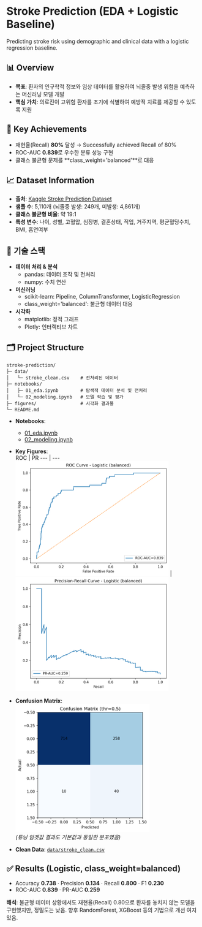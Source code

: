 # Stroke Prediction (EDA + Logistic Baseline)
Predicting stroke risk using demographic and clinical data with a logistic regression baseline.


## 📊 Overview
- **목표**: 환자의 인구학적 정보와 임상 데이터를 활용하여 뇌졸중 발생 위험을 예측하는 머신러닝 모델 개발
- **핵심 가치**: 의료진이 고위험 환자를 조기에 식별하여 예방적 치료를 제공할 수 있도록 지원


## 🎯 Key Achievements
- 재현율(Recall) **80%** 달성 → Successfully achieved Recall of 80% 
- ROC-AUC **0.839**로 우수한 분류 성능 구현  
- 클래스 불균형 문제를 **class_weight='balanced'**로 대응 


## 📈 Dataset Information
- **출처**: [Kaggle Stroke Prediction Dataset](https://www.kaggle.com/datasets/fedesoriano/stroke-prediction-dataset)  
- **샘플 수**: 5,110개 (뇌졸중 발생: 249개, 미발생: 4,861개)  
- **클래스 불균형 비율**: 약 19:1  
- **특성 변수**: 나이, 성별, 고혈압, 심장병, 결혼상태, 직업, 거주지역, 평균혈당수치, BMI, 흡연여부


## 🔧 기술 스택
- **데이터 처리 & 분석**  
  - pandas: 데이터 조작 및 전처리  
  - numpy: 수치 연산  
- **머신러닝**  
  - scikit-learn: Pipeline, ColumnTransformer, LogisticRegression  
  - class_weight='balanced': 불균형 데이터 대응  
- **시각화**  
  - matplotlib: 정적 그래프  
  - Plotly: 인터랙티브 차트  


## 🗂 Project Structure
```
stroke-prediction/
├─ data/
│   └─ stroke_clean.csv    # 전처리된 데이터
├─ notebooks/
│   ├─ 01_eda.ipynb        # 탐색적 데이터 분석 및 전처리
│   └─ 02_modeling.ipynb   # 모델 학습 및 평가
├─ figures/                # 시각화 결과물
└─ README.md
```
- **Notebooks**:  
  - [01_eda.ipynb](notebooks/01_eda.ipynb)  
  - [02_modeling.ipynb](notebooks/02_modeling.ipynb)

- **Key Figures**:  
  ROC | PR
  --- | ---
  <img src="figures/roc_logit.png" width="400"/> | <img src="figures/pr_logit.png" width="400"/>

- **Confusion Matrix**:  
  <img src="figures/confmat_logit_default.png" width="350"/>  
  *(튜닝 임곗값 결과도 기본값과 동일한 분포였음)*

- **Clean Data**: [`data/stroke_clean.csv`](data/stroke_clean.csv)  


## ✅ Results (Logistic, class_weight=balanced)
- Accuracy **0.738** · Precision **0.134** · Recall **0.800** · F1 **0.230**  
- ROC-AUC **0.839** · PR-AUC **0.259**

**해석**: 불균형 데이터 상황에서도 재현율(Recall) 0.80으로 환자를 놓치지 않는 모델을 구현했지만, 정밀도는 낮음. 향후 RandomForest, XGBoost 등의 기법으로 개선 여지 있음.
